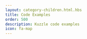 ```yaml
---
layout: category-children.html.hbs
title: Code Examples
order: 500
description: Kuzzle code examples
icon: fa-map
---
```


